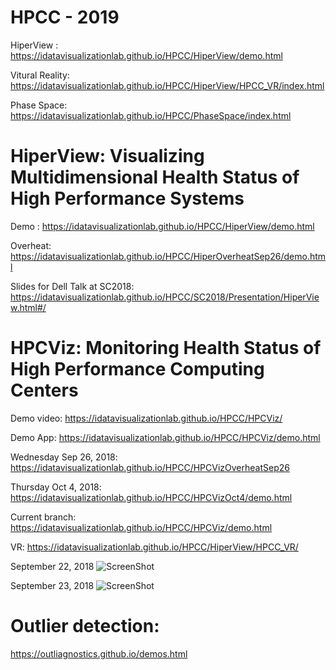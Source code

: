 
# HPCC - 2019

HiperView :  https://idatavisualizationlab.github.io/HPCC/HiperView/demo.html

Vitural Reality: https://idatavisualizationlab.github.io/HPCC/HiperView/HPCC_VR/index.html

Phase Space: https://idatavisualizationlab.github.io/HPCC/PhaseSpace/index.html

# HiperView: Visualizing Multidimensional Health Status of High Performance Systems

Demo :  https://idatavisualizationlab.github.io/HPCC/HiperView/demo.html

Overheat: https://idatavisualizationlab.github.io/HPCC/HiperOverheatSep26/demo.html

Slides for Dell Talk at SC2018: https://idatavisualizationlab.github.io/HPCC/SC2018/Presentation/HiperView.html#/

# HPCViz: Monitoring Health Status of High Performance Computing Centers
Demo video:  https://idatavisualizationlab.github.io/HPCC/HPCViz/

Demo App:  https://idatavisualizationlab.github.io/HPCC/HPCViz/demo.html

Wednesday Sep 26, 2018: https://idatavisualizationlab.github.io/HPCC/HPCVizOverheatSep26

Thursday Oct 4, 2018: https://idatavisualizationlab.github.io/HPCC/HPCVizOct4/demo.html

Current branch:  https://idatavisualizationlab.github.io/HPCC/HPCViz/demo.html

VR: https://idatavisualizationlab.github.io/HPCC/HiperView/HPCC_VR/

September 22, 2018
![ScreenShot](https://github.com/iDataVisualizationLab/HPCC/blob/master/HPCViz/Images_cases/suddenIncrease_Sep22.png)

September 23, 2018
![ScreenShot](https://github.com/iDataVisualizationLab/HPCC/blob/master/HPCViz/Images_cases/sudden_Sep23_1.png)

# Outlier detection:
https://outliagnostics.github.io/demos.html 

